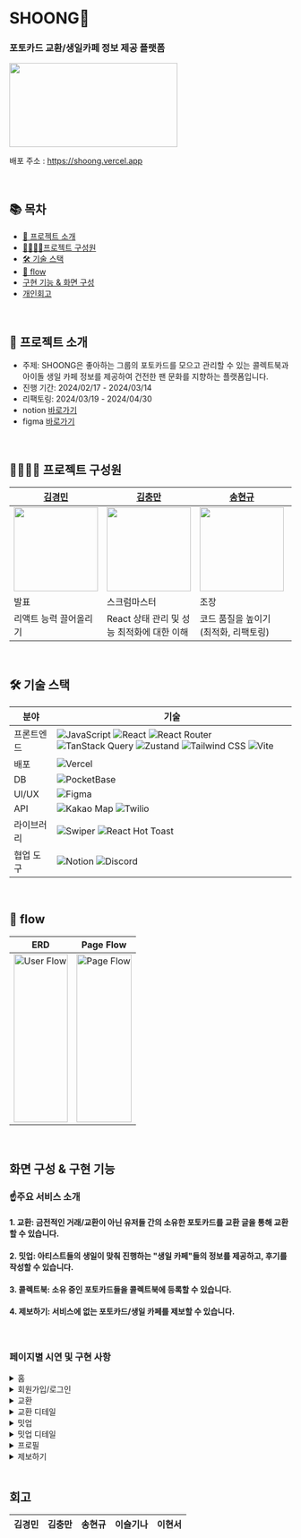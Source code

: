 # SHOONG🚀
### 포토카드 교환/생일카페 정보 제공 플랫폼  
<img src="https://github.com/FRONTENDSCHOOL8/shoong/assets/103557910/8e4e4ddd-1f85-4967-9072-f341eb465bc0" width="300px" height="150px" />

배포 주소 : https://shoong.vercel.app

<br />

## 📚 목차
- [👀 프로젝트 소개](#프로젝트-소개)
- [👨‍👩‍👧‍👦프로젝트 구성원](#프로젝트-구성원)
- [🛠 기술 스택](#기술-스택)
- [🔀 flow](#flow)
- [구현 기능 & 화면 구성](#구현-기능--화면-구성)
- [개인회고](#개인회고)

<br />

## 👀 프로젝트 소개
<a name="프로젝트-소개"></a>
- 주제: SHOONG은 좋아하는 그룹의 포토카드를 모으고 관리할 수 있는 콜렉트북과 아이돌 생일 카페 정보를 제공하여 건전한 팬 문화를 지향하는 플랫폼입니다.
- 진행 기간: 2024/02/17 - 2024/03/14
- 리팩토링: 2024/03/19 - 2024/04/30
- notion [바로가기](https://www.notion.so/3-Hook-1982ce8ee5cb4442b9804a187fa11221?pvs=4)
- figma [바로가기](https://www.figma.com/file/S1cdmuXvrpZECUEdaO7OJD/SHOONG?type=design&node-id=7194%3A1527&mode=design&t=EINQ54Awfbm5u9fD-1)

<br />

## 👨‍👩‍👧‍👦 프로젝트 구성원
|  [김경민](https://github.com/highballplz) | [김충만](https://github.com/fullkeem)   | [송현규](https://github.com/song0331) |  [이슬기나](https://github.com/roben31380)  | [이현서](https://github.com/pistapixie) |
|----------|--------------------|-------------------|------------|------------|
|<img src="https://github.com/FRONTENDSCHOOL8/shoong/assets/103557910/71eeacde-4474-4f26-9a70-2b7009154f3a" alt="" width="150px" height="150px">|<img src="https://github.com/FRONTENDSCHOOL8/shoong/assets/103557910/c0a686a6-2eac-44c3-82b1-16674ee18d14" alt="" width="150px" height="150px"> |<img src="https://github.com/FRONTENDSCHOOL8/shoong/assets/103557910/9096245a-7643-45f3-af16-45bad5fd0cb1" alt="" width="150px" height="150px"> |<img src="https://github.com/FRONTENDSCHOOL8/shoong/assets/103557910/fb809caf-8007-414a-abb3-9feffd04f312" alt="" width="150px" height="150px"> |<img src="https://github.com/FRONTENDSCHOOL8/shoong/assets/103557910/6908d5e1-ad19-47ca-84ba-9ad7e6be2803" alt="" width="150px" height="150px"> |
| 발표 |스크럼마스터 | 조장 | 기록 | 디자인 |
|리액트 능력 끌어올리기 | React 상태 관리 및 성능 최적화에 대한 이해 | 코드 품질을 높이기 (최적화, 리팩토링) | 클린하게 리액트다운 작업을 하기 | 컴포넌트 중심 설계에 익숙해지기 |

<br />

## 🛠 기술 스택
<a name="기술-스택"></a>

| 분야        | 기술                                                                                                                                                                |
|-----------|----------------------------------------------------------------------------------------------------------------------------------------------------------------------|
| 프론트엔드   | ![JavaScript](https://img.shields.io/badge/JavaScript-F7DF1E?style=flat-square&logo=javascript&logoColor=black) ![React](https://img.shields.io/badge/React-61DAFB?style=flat-square&logo=react&logoColor=black) ![React Router](https://img.shields.io/badge/React_Router-CA4245?style=flat-square&logo=react-router&logoColor=white) ![TanStack Query](https://img.shields.io/badge/TanStack_Query-FF4154?style=flat-square&logo=tanstack&logoColor=white) ![Zustand](https://img.shields.io/badge/Zustand-764ABC?style=flat-square&logo=zustand&logoColor=white) ![Tailwind CSS](https://img.shields.io/badge/Tailwind_CSS-38B2AC?style=flat-square&logo=tailwind-css&logoColor=white) ![Vite](https://img.shields.io/badge/Vite-B73BFE?style=flat-square&logo=vite&logoColor=FFD62E) |
| 배포        | ![Vercel](https://img.shields.io/badge/Vercel-000000?style=flat-square&logo=vercel&logoColor=white)                                            |
| DB       | ![PocketBase](https://img.shields.io/badge/PocketBase-FF6B6B?style=flat-square&logo=pocketbase&logoColor=white)                                |
| UI/UX     | ![Figma](https://img.shields.io/badge/Figma-F24E1E?style=flat-square&logo=figma&logoColor=white)                                                                              |
| API        | ![Kakao Map](https://img.shields.io/badge/Kakao_Map-FFCD00?style=flat-square&logo=kakao&logoColor=black) ![Twilio](https://img.shields.io/badge/Twilio-F22F46?style=flat-square&logo=twilio&logoColor=white)                             |
| 라이브러리    | ![Swiper](https://img.shields.io/badge/Swiper-6332F6?style=flat-square&logo=swiper&logoColor=white)  ![React Hot Toast](https://img.shields.io/badge/React_Hot_Toast-58A6FF?style=flat-square&logo=react-hot-toast&logoColor=white)                                                                    |
| 협업 도구     | ![Notion](https://img.shields.io/badge/Notion-000000?style=flat-square&logo=notion&logoColor=white) ![Discord](https://img.shields.io/badge/Discord-5865F2?style=flat-square&logo=discord&logoColor=white)           |

<br />

## 🔀 flow
<a name="flow"></a>

| ERD | Page Flow |
|-----------|-----------|
| <img src="https://github.com/FRONTENDSCHOOL8/shoong/assets/103557910/331b4860-207f-40d1-aa7d-9819129abe8e" alt="User Flow" height="300px" width="100%"> | <img src="https://github.com/FRONTENDSCHOOL8/shoong/assets/103557910/ef2a4467-978f-4dc9-a003-0a7ab2fc9a69" alt="Page Flow" height="300px" width="100%"> |

<br />

## 화면 구성 & 구현 기능

### ☝️주요 서비스 소개

#### 1. 교환: 금전적인 거래/교환이 아닌 유저들 간의 소유한 포토카드를 교환 글을 통해 교환할 수 있습니다.
#### 2. 밋업: 아티스트들의 생일이 맞춰 진행하는 "생일 카페"들의 정보를 제공하고, 후기를 작성할 수 있습니다.
#### 3. 콜렉트북: 소유 중인 포토카드들을 콜렉트북에 등록할 수 있습니다.
#### 4. 제보하기: 서비스에 없는 포토카드/생일 카페를 제보할 수 있습니다.

<br />

### 페이지별 시연 및 구현 사항

<details>
  <summary>홈</summary>

  <br />
  
![홈](https://github.com/FRONTENDSCHOOL8/shoong/assets/103557910/1ac4d860-5ccc-4bf5-a8ad-4ac8f8c406c7)

- 업데이트된 포토카드/생일 카페를 캐러셀을 통해 보여줍니다.
- 최신/ 찜 많은 순으로 포토카드를 확인할 수 있습니다.
- 좋아하는 포토카드를 찜할 수 있습니다.
- 오른쪽 하단의 아이콘을 눌러 찜 목록으로 이동할 수 있습니다.

</details>

<details>
  <summary>회원가입/로그인</summary>
   
<br />

  | 회원가입 | 로그인 |
  | ----------- | ------ |
  | ![회원가입](https://github.com/FRONTENDSCHOOL8/shoong/assets/103557910/fd765ce3-0a05-4aba-9214-00723510475f) | ![로그인](https://github.com/FRONTENDSCHOOL8/shoong/assets/103557910/9bd93378-346a-4b59-a594-9fcb0fc883d4) |
  | - 이메일 중복 검사 및 인증번호를 전송합니다. <br /> - 원활한 서비스 이용을 위한 정보들을 수집합니다.  | - 가입한 이메일과 비밀번호를 통해 로그인할 수 있습니다. |

</details>

<details>
  <summary>교환</summary>

<br />
  
![교환](https://github.com/FRONTENDSCHOOL8/shoong/assets/103557910/5452590e-de11-4972-8fd5-b9c42b0b8131)

- 검색을 통해 원하는 포토카드를 찾을 수 있습니다.
- 그룹별로 포토카드를 필터링해서 볼 수 있습니다.
- 최신/ 찜 높은, 낮은 순으로 포토카드를 정렬할 수 있습니다.
- 좋아하는 포토카드를 찜할 수 있습니다.

</details>

<details>
  <summary>교환 디테일</summary>

  <br />

![교환 디테일](https://github.com/FRONTENDSCHOOL8/shoong/assets/103557910/db89ab35-7b8c-4c0f-a162-2489d8ed0b22)

- 교환하고 싶은 포토카드에 교환글을 작성할 수 있습니다.
- 내가 작성한 글의 내용을 수정/삭제할 수 있습니다.

</details>

<details>
  <summary>밋업</summary>

  <br />

![밋업](https://github.com/FRONTENDSCHOOL8/shoong/assets/103557910/fea75cf2-9234-4690-8772-2539d45171fb)

- 검색으로 가고 싶은 생일 카페를 찾을 수 있습니다.
- 지도를 통해 아티스트의 생일 카페 위치/카페 이름/기간을 확인 할 수 있습니다.
  
</details>

<details>
  <summary>밋업 디테일</summary>

  <br />

![밋업 디테일](https://github.com/FRONTENDSCHOOL8/shoong/assets/103557910/7810c68b-3029-4809-8841-253c63408b59)

- 생일 카페의 자세한 정보를 확인할 수 있습니다.
- 후기를 작성할 수 있습니다.
  
</details>

<details>
  <summary>프로필</summary>

  <br />

  | 최애 그룹 | 콜렉트북 만들기 | 포카 드볼 | 
  | ------------ | ---------- | --------- |
  | ![최애 그룹](https://github.com/FRONTENDSCHOOL8/shoong/assets/103557910/0cc552e4-3eb5-4043-8c1c-beae047b6e6c) | ![컬랙트북 생성](https://github.com/FRONTENDSCHOOL8/shoong/assets/103557910/4dfe34cc-d463-4212-a231-6d48e3edb83e) | ![포카 드볼](https://github.com/FRONTENDSCHOOL8/shoong/assets/103557910/cd51b78d-d0e6-433a-8947-0564efb9e1d2) |
  | - 나의 최애 그룹을 설정할 수 있습니다. | - 나만의 포토카드 콜렉트 북을 만들 수 있습니다. | - 서비스에 등록되어 있는 포토카드들 중 소유 중인 포토카드를 추가/수정할 수 있습니다. |


  
</details>


<details>
  <summary>제보하기</summary>

  <br />

  | 포토카드 제보 | 밋업 제보 |
  | ------------ | --------- |
  | ![포토카드 제보](https://github.com/FRONTENDSCHOOL8/shoong/assets/103557910/f7074aa7-46b1-4f33-b3f1-2d67f6bdb502) | ![밋업 제보](https://github.com/FRONTENDSCHOOL8/shoong/assets/103557910/03af0eb4-27fb-4736-b97d-421c853dd443) |
  | - 찾는 포토카드가 없을 때 제보를 할 수 있습니다. | - 서비스에 없는 생일 카페를 제보할 수 있습니다 |
 

</details>


<br />

## 회고

| 김경민 | 김충만 | 송현규 | 이슬기나 | 이현서 |
| ----- | ----- | ---- | ----- | ------|

